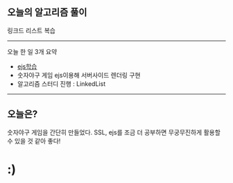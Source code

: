 ## 오늘의 알고리즘 풀이

링크드 리스트 복습

---

오늘 한 일 3개 요약

-   [ejs학습](https://github.com/kwanyung/miniPro)
-   숫자야구 게임 ejs이용해 서버사이드 렌더링 구현
-   알고리즘 스터디 진행 : LinkedList

---

## 오늘은?

숫자야구 게임을 간단히 만들었다. SSL, ejs를 조금 더 공부하면 무궁무진하게 활용할 수 있을 것 같아 좋다!

# :)
